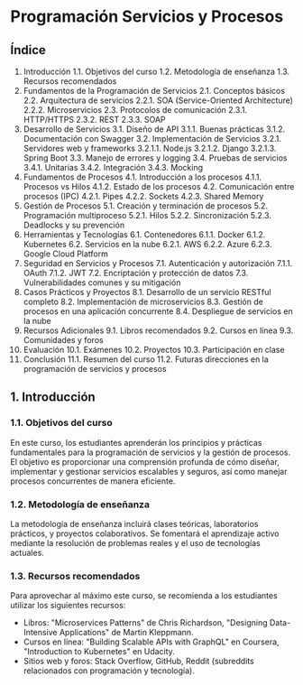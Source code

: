 # Programación Servicios y Procesos

## Índice

1. Introducción
   1.1. Objetivos del curso
   1.2. Metodología de enseñanza
   1.3. Recursos recomendados
2. Fundamentos de la Programación de Servicios
   2.1. Conceptos básicos
   2.2. Arquitectura de servicios
       2.2.1. SOA (Service-Oriented Architecture)
       2.2.2. Microservicios
   2.3. Protocolos de comunicación
       2.3.1. HTTP/HTTPS
       2.3.2. REST
       2.3.3. SOAP
3. Desarrollo de Servicios
   3.1. Diseño de API
       3.1.1. Buenas prácticas
       3.1.2. Documentación con Swagger
   3.2. Implementación de Servicios
       3.2.1. Servidores web y frameworks
           3.2.1.1. Node.js
           3.2.1.2. Django
           3.2.1.3. Spring Boot
   3.3. Manejo de errores y logging
   3.4. Pruebas de servicios
       3.4.1. Unitarias
       3.4.2. Integración
       3.4.3. Mocking
4. Fundamentos de Procesos
   4.1. Introducción a los procesos
       4.1.1. Procesos vs Hilos
       4.1.2. Estado de los procesos
   4.2. Comunicación entre procesos (IPC)
       4.2.1. Pipes
       4.2.2. Sockets
       4.2.3. Shared Memory
5. Gestión de Procesos
   5.1. Creación y terminación de procesos
   5.2. Programación multiproceso
       5.2.1. Hilos
       5.2.2. Sincronización
       5.2.3. Deadlocks y su prevención
6. Herramientas y Tecnologías
   6.1. Contenedores
       6.1.1. Docker
       6.1.2. Kubernetes
   6.2. Servicios en la nube
       6.2.1. AWS
       6.2.2. Azure
       6.2.3. Google Cloud Platform
7. Seguridad en Servicios y Procesos
   7.1. Autenticación y autorización
       7.1.1. OAuth
       7.1.2. JWT
   7.2. Encriptación y protección de datos
   7.3. Vulnerabilidades comunes y su mitigación
8. Casos Prácticos y Proyectos
   8.1. Desarrollo de un servicio RESTful completo
   8.2. Implementación de microservicios
   8.3. Gestión de procesos en una aplicación concurrente
   8.4. Despliegue de servicios en la nube
9. Recursos Adicionales
   9.1. Libros recomendados
   9.2. Cursos en línea
   9.3. Comunidades y foros
10. Evaluación
    10.1. Exámenes
    10.2. Proyectos
    10.3. Participación en clase
11. Conclusión
    11.1. Resumen del curso
    11.2. Futuras direcciones en la programación de servicios y procesos

## 1. Introducción

### 1.1. Objetivos del curso

En este curso, los estudiantes aprenderán los principios y prácticas fundamentales para la programación de servicios y la gestión de procesos. El objetivo es proporcionar una comprensión profunda de cómo diseñar, implementar y gestionar servicios escalables y seguros, así como manejar procesos concurrentes de manera eficiente.

### 1.2. Metodología de enseñanza

La metodología de enseñanza incluirá clases teóricas, laboratorios prácticos, y proyectos colaborativos. Se fomentará el aprendizaje activo mediante la resolución de problemas reales y el uso de tecnologías actuales.

### 1.3. Recursos recomendados

Para aprovechar al máximo este curso, se recomienda a los estudiantes utilizar los siguientes recursos:
- Libros: "Microservices Patterns" de Chris Richardson, "Designing Data-Intensive Applications" de Martin Kleppmann.
- Cursos en línea: "Building Scalable APIs with GraphQL" en Coursera, "Introduction to Kubernetes" en Udacity.
- Sitios web y foros: Stack Overflow, GitHub, Reddit (subreddits relacionados con programación y tecnología).
